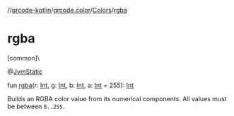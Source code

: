 //[qrcode-kotlin](../../../index.md)/[qrcode.color](../index.md)/[Colors](index.md)/[rgba](rgba.md)

# rgba

[common]\

@[JvmStatic](https://kotlinlang.org/api/latest/jvm/stdlib/kotlin-stdlib/kotlin.jvm/-jvm-static/index.html)

fun [rgba](rgba.md)(r: [Int](https://kotlinlang.org/api/latest/jvm/stdlib/kotlin-stdlib/kotlin/-int/index.html), g: [Int](https://kotlinlang.org/api/latest/jvm/stdlib/kotlin-stdlib/kotlin/-int/index.html), b: [Int](https://kotlinlang.org/api/latest/jvm/stdlib/kotlin-stdlib/kotlin/-int/index.html), a: [Int](https://kotlinlang.org/api/latest/jvm/stdlib/kotlin-stdlib/kotlin/-int/index.html) = 255): [Int](https://kotlinlang.org/api/latest/jvm/stdlib/kotlin-stdlib/kotlin/-int/index.html)

Builds an RGBA color value from its numerical components. All values must be between `0..255`.
